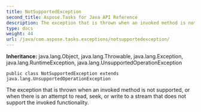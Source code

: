 ```yaml
---
title: NotSupportedException
second_title: Aspose.Tasks for Java API Reference
description: The exception that is thrown when an invoked method is not supported, or when there is an attempt to read, seek, or write to a stream that does not support the invoked functionality.
type: docs
weight: 44
url: /java/com.aspose.tasks.exceptions/notsupportedexception/
---
```


**Inheritance:**
java.lang.Object, java.lang.Throwable, java.lang.Exception, java.lang.RuntimeException, java.lang.UnsupportedOperationException
```
public class NotSupportedException extends java.lang.UnsupportedOperationException
```

The exception that is thrown when an invoked method is not supported, or when there is an attempt to read, seek, or write to a stream that does not support the invoked functionality.
